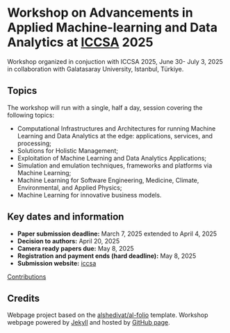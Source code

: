 # Workshop on Advancements in Applied Machine-learning and Data Analytics at [ICCSA](https://iccsa.org/) 2025 

Workshop organized in conjuction with ICCSA 2025, June 30- July 3, 2025 in collaboration with Galatasaray University, Istanbul, Türkiye.

## Topics

The workshop will run with a single, half a day, session covering the following topics:

- Computational Infrastructures and Architectures for running Machine Learning and Data Analytics at the edge: applications, services, and processing;
- Solutions for Holistic Management;
- Exploitation of Machine Learning and Data Analytics Applications;
- Simulation and emulation techniques, frameworks and platforms via Machine Learning;
- Machine Learning for Software Engineering, Medicine, Climate, Environmental, and Applied Physics;
- Machine Learning for innovative business models.

## Key dates and information

- **Paper submission deadline:** March 7, 2025 extended to April 4, 2025
- **Decision to authors:** April 20, 2025
- **Camera ready papers due:** May 8, 2025
- **Registration and payment ends (hard deadline):** May 8, 2025
- **Submission website:** [iccsa](https://ess.iccsa.org/cgi-bin/login.py)

[Contributions](./contributions.md)

## Credits

Webpage project based on the [alshedivat/al-folio](https://github.com/alshedivat/al-folio) template.
Workshop webpage powered by [Jekyll](https://jekyllrb.com/) and hosted by [GitHub page](https://pages.github.com).
